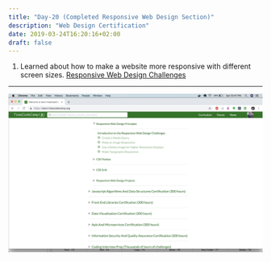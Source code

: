 ```yaml
---
title: "Day-20 (Completed Responsive Web Design Section)"
description: "Web Design Certification"
date: 2019-03-24T16:20:16+02:00
draft: false
---
```


1. Learned about how to make a website more responsive with different screen sizes. [Responsive Web Design Challenges](https://learn.freecodecamp.org/responsive-web-design/responsive-web-design-principles)

---

![Responsive Web Design Challenges](/images/day20.png)
